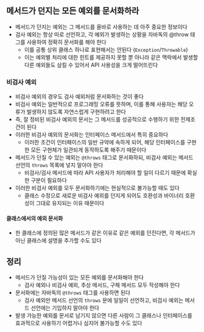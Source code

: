 ## 메서드가 던지는 모든 예외를 문서화하라

* 메서드가 던지는 예외는 그 메서드를 올바로 사용하는 데 아주 중요한 정보이다
* 검사 예외는 항상 따로 선언하고, 각 예외가 발생하는 상황을 자바독의 @throw 태그를 사용하여 정확히 문서화를 해야 한다
    * 이를 공통 상위 클래스 하나로 표현해서는 안된다 (`Exception`/`Throwable`)
    * 이는 예외별 처리에 대한 힌트를 제공하지 못할 뿐 아니라 같은 맥락에서 발생할 다른 예외들도 삼킬 수 있어서 API 사용성을 크게 떨어뜨린다

### 비검사 예외

* 비검사 예외의 경우도 검사 예외처럼 문서화하는 것이 좋다
* 비검사 예외는 일반적으로 프로그래밍 오류를 뜻하며, 이를 통해 사용자는 해당 오류가 발생하지 않도록 자연스럽게 구현하려고 한다
* 즉, 잘 정비된 비검사 예외의 문서는 그 메서드를 성공적으로 수행하기 위한 전제조건이 된다
* 이러한 비검사 예외의 문서화는 인터페이스 메서드에서 특히 중요하다
    * 이러한 조건이 인터페이스의 일반 규약에 속하게 되어, 해당 인터페이스를 구현한 모든 구현체가 일관되게 동작하도록 해주기 때문이다
* 메서드가 던질 수 있는 예외는 `@throws` 태그로 문서화하되, 비검사 예외는 메서드 선언의 `throws` 목록에 넣지 말아야 한다
    * 비검사/검사 메서드에 따라 API 사용자가 처리해야 할 일이 다르기 때문에 확실한 구분이 필요하다
* 이러한 비검사 예외를 모두 문서화하기에는 현실적으로 불가능할 때도 있다
    * 클래스 수정으로 새로운 비검사 예외를 던지게 되어도 호환성과 바이너리 호환성이 그대로 유지되는 이유 때문이다
    
#### 클래스에서의 예외 문서화

* 한 클래스에 정의된 많은 메서드가 같은 이유로 같은 예외를 던진다면, 각 메서드가 아닌 클래스에 설명을 추가할 수도 있다

## 정리

* 메서드가 던질 가능성이 있는 모든 예외를 문서화해야 한다
    * 검사 예외나 비검사 예외, 추상 메서드, 구체 메서드 모두 작성해야 한다
* 문서화에는 자바독의 `@throws` 태그를 사용하면 된다
    * 검사 예외만 메서드 선언의 `throws` 문에 일일이 선언하고, 비검사 예외는 메서드 선언에는 기입하지 말아야 한다
* 발생 가능한 예외를 문서로 남기지 않으면 다른 사람이 그 클래스나 인터페이스를 효과적으로 사용하기 어렵거나 심지어 불가능할 수도 있다
